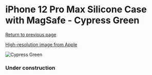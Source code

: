 # iPhone 12 Pro Max Silicone Case with MagSafe - Cypress Green

[Return to previous page](/iphone_12)

[High-resolution image from Apple](https://store.storeimages.cdn-apple.com/8756/as-images.apple.com/is/MHLC3?wid=4500&hei=4500&fmt=png)

<div style="width: 384px"><img src="/everysource/MHLC3.png" alt="Cypress Green"></div>

### Under construction
